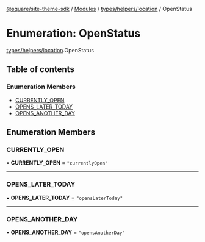 [@square/site-theme-sdk](../GettingStarted.md) / [Modules](../modules.md) / [types/helpers/location](../modules/types_helpers_location.md) / OpenStatus

# Enumeration: OpenStatus

[types/helpers/location](../modules/types_helpers_location.md).OpenStatus

## Table of contents

### Enumeration Members

- [CURRENTLY\_OPEN](types_helpers_location.OpenStatus.md#currently_open)
- [OPENS\_LATER\_TODAY](types_helpers_location.OpenStatus.md#opens_later_today)
- [OPENS\_ANOTHER\_DAY](types_helpers_location.OpenStatus.md#opens_another_day)

## Enumeration Members

### CURRENTLY\_OPEN

• **CURRENTLY\_OPEN** = ``"currentlyOpen"``

___

### OPENS\_LATER\_TODAY

• **OPENS\_LATER\_TODAY** = ``"opensLaterToday"``

___

### OPENS\_ANOTHER\_DAY

• **OPENS\_ANOTHER\_DAY** = ``"opensAnotherDay"``

